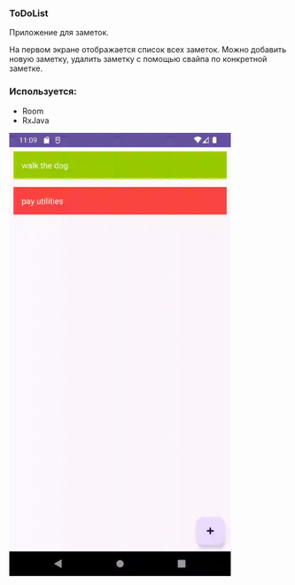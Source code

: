 ### ToDoList

Приложение для заметок.

На первом экране отображается список всех заметок.
Можно добавить новую заметку, удалить заметку с помощью свайпа по конкретной заметке. 

### Используется:
- Room
- RxJava

<img alt="untitled.gif" src="files%2Funtitled.gif" width="400"/>